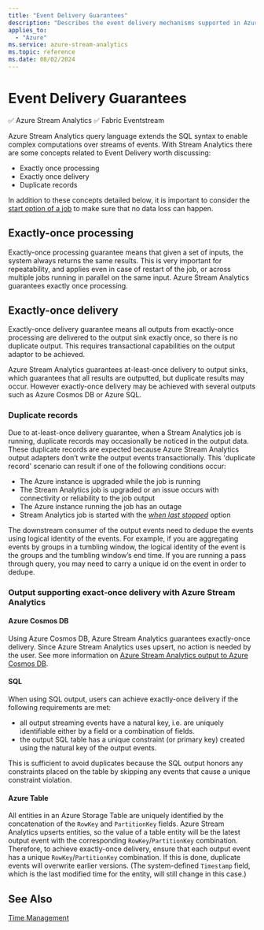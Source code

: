 ```yaml
---
title: "Event Delivery Guarantees"
description: "Describes the event delivery mechanisms supported in Azure Stream Analytics."
applies_to: 
  - "Azure"
ms.service: azure-stream-analytics
ms.topic: reference
ms.date: 08/02/2024
---
```

# Event Delivery Guarantees
:white_check_mark: Azure Stream Analytics :white_check_mark: Fabric Eventstream

Azure Stream Analytics query language extends the SQL syntax to enable complex computations over streams of events. With Stream Analytics there are some concepts related to Event Delivery worth discussing:
  
- Exactly once processing
- Exactly once delivery
- Duplicate records

In addition to these concepts detailed below, it is important to consider the [start option of a job](/azure/stream-analytics/start-job#start-options) to make sure that no data loss can happen.
  
## Exactly-once processing

Exactly-once processing guarantee means that given a set of inputs, the system always returns the same results. This is very important for repeatability, and applies even in case of restart of the job, or across multiple jobs running in parallel on the same input. Azure Stream Analytics guarantees exactly once processing.

## Exactly-once delivery

Exactly-once delivery guarantee means all outputs from exactly-once processing are delivered to the output sink exactly once, so there is no duplicate output. This requires transactional capabilities on the output adaptor to be achieved.

Azure Stream Analytics guarantees at-least-once delivery to output sinks, which guarantees that all results are outputted, but duplicate results may occur. However exactly-once delivery may be achieved with several outputs such as Azure Cosmos DB or Azure SQL.
  
### Duplicate records

Due to at-least-once delivery guarantee, when a Stream Analytics job is running, duplicate records may occasionally be noticed in the output data. These duplicate records are expected because Azure Stream Analytics output adapters don’t write the output events transactionally. This 'duplicate record' scenario can result if one of the following conditions occur:

- The Azure instance is upgraded while the job is running
- The Stream Analytics job is upgraded or an issue occurs with connectivity or reliability to the job output
- The Azure instance running the job has an outage
- Stream Analytics job is started with the [*when last stopped*](/azure/stream-analytics/start-job#start-options) option
  
The downstream consumer of the output events need to dedupe the events using logical identity of the events. For example, if you are aggregating events by groups in a tumbling window, the logical identity of the event is the groups and the tumbling window’s end time. If you are running a pass through query, you may need to carry a unique id on the event in order to dedupe.  

### Output supporting exact-once delivery with Azure Stream Analytics

#### Azure Cosmos DB

Using Azure Cosmos DB, Azure Stream Analytics guarantees exactly-once delivery. Since Azure Stream Analytics uses upsert, no action is needed by the user. See more information on [Azure Stream Analytics output to Azure Cosmos DB](/azure/stream-analytics/stream-analytics-documentdb-output).

#### SQL

When using SQL output, users can achieve exactly-once delivery if the following requirements are met:

- all output streaming events have a natural key, i.e. are uniquely identifiable either by a field or a combination of fields.
- the output SQL table has a unique constraint (or primary key) created using the natural key of the output events.

This is sufficient to avoid duplicates because the SQL output honors any constraints placed on the table by skipping any events that cause a unique constraint violation.

#### Azure Table

All entities in an Azure Storage Table are uniquely identified by the concatenation of the `RowKey` and `PartitionKey` fields. Azure Stream Analytics upserts entities, so the value of a table entity will be the latest output event with the corresponding `RowKey`/`PartitionKey` combination. Therefore, to achieve exactly-once delivery, ensure that each output event has a unique `RowKey`/`PartitionKey` combination. If this is done, duplicate events will overwrite earlier versions. (The system-defined `Timestamp` field, which is the last modified time for the entity, will still change in this case.)

## See Also

[Time Management](time-management-azure-stream-analytics.md)
